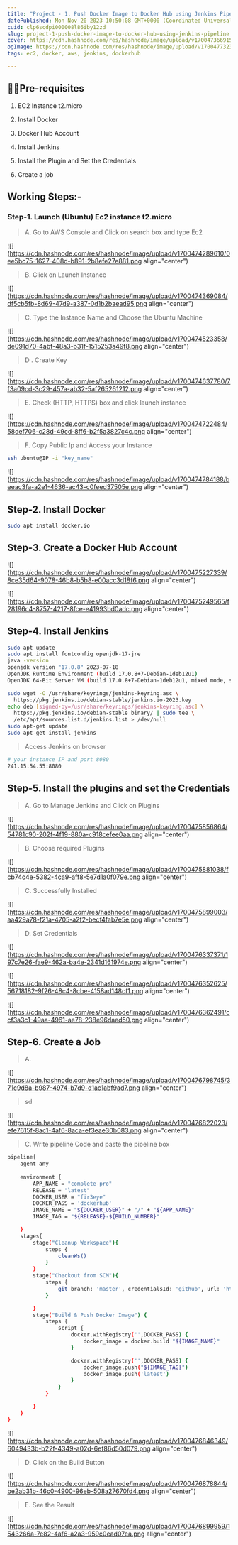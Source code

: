 ```yaml
---
title: "Project - 1. Push Docker Image to Docker Hub using Jenkins Pipeline"
datePublished: Mon Nov 20 2023 10:50:08 GMT+0000 (Coordinated Universal Time)
cuid: clp6scdpi000008l86iby12zd
slug: project-1-push-docker-image-to-docker-hub-using-jenkins-pipeline
cover: https://cdn.hashnode.com/res/hashnode/image/upload/v1700473669159/33a375e1-9c5e-4083-8c77-68f3bec69c51.png
ogImage: https://cdn.hashnode.com/res/hashnode/image/upload/v1700477323702/4386fd1e-2e25-4f49-b969-3eb223ad37d1.png
tags: ec2, docker, aws, jenkins, dockerhub

---
```


## 📢🎡**Pre-requisites**

1. EC2 Instance t2.micro
    
2. Install Docker
    
3. Docker Hub Account
    
4. Install Jenkins
    
5. Install the Plugin and Set the Credentials
    
6. Create a job
    

## **Working Steps:-**

### **Step-1. Launch (Ubuntu) Ec2 instance t2.micro**

> A. Go to AWS Console and Click on search box and type Ec2

![](https://cdn.hashnode.com/res/hashnode/image/upload/v1700474289610/0ee5bc75-1627-408d-b891-2b8efe27e881.png align="center")

> B. Click on Launch Instance

![](https://cdn.hashnode.com/res/hashnode/image/upload/v1700474369084/df5cb5fb-8d69-47d9-a387-0d1b2baead95.png align="center")

> C. Type the Instance Name and Choose the Ubuntu Machine

![](https://cdn.hashnode.com/res/hashnode/image/upload/v1700474523358/de091d70-4abf-48a3-b31f-1515253a49f8.png align="center")

> D . Create Key

![](https://cdn.hashnode.com/res/hashnode/image/upload/v1700474637780/7f3a09cd-3c29-457a-ab32-5af265261212.png align="center")

> E. Check (HTTP, HTTPS) box and click launch instance

![](https://cdn.hashnode.com/res/hashnode/image/upload/v1700474722484/58def706-c28d-49cd-8ff6-b2f5a3827c4c.png align="center")

> F. Copy Public Ip and Access your Instance

```bash
ssh ubuntu@IP -i "key_name"
```

![](https://cdn.hashnode.com/res/hashnode/image/upload/v1700474784188/beeac3fa-a2e1-4636-ac43-c0feed37505e.png align="center")

## Step-2. Install Docker

```bash
sudo apt install docker.io
```

## Step-3. Create a Docker Hub Account

![](https://cdn.hashnode.com/res/hashnode/image/upload/v1700475227339/8ce35d64-9078-46b8-b5b8-e00acc3d18f6.png align="center")

![](https://cdn.hashnode.com/res/hashnode/image/upload/v1700475249565/f28196c4-8757-4217-8fce-e41993bd0adc.png align="center")

## Step-4. Install Jenkins

```bash
sudo apt update
sudo apt install fontconfig openjdk-17-jre
java -version
openjdk version "17.0.8" 2023-07-18
OpenJDK Runtime Environment (build 17.0.8+7-Debian-1deb12u1)
OpenJDK 64-Bit Server VM (build 17.0.8+7-Debian-1deb12u1, mixed mode, sharing)
```

```bash
sudo wget -O /usr/share/keyrings/jenkins-keyring.asc \
  https://pkg.jenkins.io/debian-stable/jenkins.io-2023.key
echo deb [signed-by=/usr/share/keyrings/jenkins-keyring.asc] \
  https://pkg.jenkins.io/debian-stable binary/ | sudo tee \
  /etc/apt/sources.list.d/jenkins.list > /dev/null
sudo apt-get update
sudo apt-get install jenkins
```

> Access Jenkins on browser

```bash
# your instance IP and port 8080
241.15.54.55:8080
```

## Step-5. Install the plugins and set the Credentials

> A. Go to Manage Jenkins and Click on Plugins

![](https://cdn.hashnode.com/res/hashnode/image/upload/v1700475856864/54781c90-202f-4f19-880a-c918cefee0aa.png align="center")

> B. Choose required Plugins

![](https://cdn.hashnode.com/res/hashnode/image/upload/v1700475881038/fcb74c4e-5382-4ca9-aff8-5e7d1a0f079e.png align="center")

> C. Successfully Installed

![](https://cdn.hashnode.com/res/hashnode/image/upload/v1700475899003/aa429a78-f21a-4705-a2f2-becf4fab7e5e.png align="center")

> D. Set Credentials

![](https://cdn.hashnode.com/res/hashnode/image/upload/v1700476337371/197c7e26-fae9-462a-ba4e-2341d161974e.png align="center")

![](https://cdn.hashnode.com/res/hashnode/image/upload/v1700476352625/56718182-9f26-48c4-8cbe-4158ad148cf1.png align="center")

![](https://cdn.hashnode.com/res/hashnode/image/upload/v1700476362491/ccf3a3c1-49aa-4961-ae78-238e96daed50.png align="center")

## Step-6. Create a Job

> A.

![](https://cdn.hashnode.com/res/hashnode/image/upload/v1700476798745/371c9d8a-b987-4974-b7d9-d1ac1abf9ad7.png align="center")

> sd

![](https://cdn.hashnode.com/res/hashnode/image/upload/v1700476822023/efe7615f-8ac1-4af6-8aca-ef3eae30b083.png align="center")

> C. Write pipeline Code and paste the pipeline box

```bash
pipeline{
    agent any
    
    environment {
        APP_NAME = "complete-pro"
        RELEASE = "latest"
        DOCKER_USER = "fir3eye"
        DOCKER_PASS = 'dockerhub'
        IMAGE_NAME = "${DOCKER_USER}" + "/" + "${APP_NAME}"
        IMAGE_TAG = "${RELEASE}-${BUILD_NUMBER}"

    }
    stages{
        stage("Cleanup Workspace"){
            steps {
                cleanWs()
            }
        }
        stage("Checkout from SCM"){
            steps {
                git branch: 'master', credentialsId: 'github', url: 'https://github.com/shazforiot/nodeapp_test.git'
            }

        }
        stage("Build & Push Docker Image") {
            steps {
                script {
                    docker.withRegistry('',DOCKER_PASS) {
                        docker_image = docker.build "${IMAGE_NAME}"
                    }

                    docker.withRegistry('',DOCKER_PASS) {
                        docker_image.push("${IMAGE_TAG}")
                        docker_image.push('latest')
                    }
                }
            }

        }
    }
}
```

![](https://cdn.hashnode.com/res/hashnode/image/upload/v1700476846349/6049433b-b22f-4349-a02d-6ef86d50d079.png align="center")

> D. Click on the Build Button

![](https://cdn.hashnode.com/res/hashnode/image/upload/v1700476878844/be2ab31b-46c0-4900-96eb-508a27670fd4.png align="center")

> E. See the Result

![](https://cdn.hashnode.com/res/hashnode/image/upload/v1700476899959/1543266a-7e82-4af6-a2a3-959c0ead07ea.png align="center")
